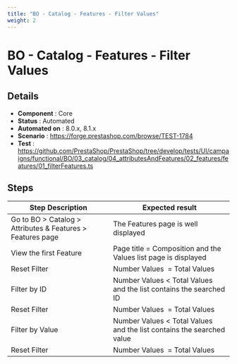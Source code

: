 ```yaml
---
title: "BO - Catalog - Features - Filter Values"
weight: 2
---
```


# BO - Catalog - Features - Filter Values
## Details
* **Component** : Core
* **Status** : Automated
* **Automated on** : 8.0.x, 8.1.x
* **Scenario** : https://forge.prestashop.com/browse/TEST-1784
* **Test** : https://github.com/PrestaShop/PrestaShop/tree/develop/tests/UI/campaigns/functional/BO/03_catalog/04_attributesAndFeatures/02_features/features/01_filterFeatures.ts

## Steps
| Step Description | Expected result |
| ----- | ----- |
| Go to BO > Catalog > Attributes & Features > Features page | The Features page is well displayed |
| View the first Feature | Page title = Composition and the Values list page is displayed |
| Reset Filter | Number Values  = Total Values |
| Filter by ID | Number Values < Total Values and the list contains the searched ID |
| Reset Filter | Number Values  = Total Values |
| Filter by Value | Number Values < Total Values and the list contains the searched value |
| Reset Filter | Number Values  = Total Values |
